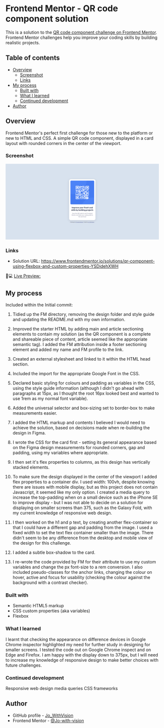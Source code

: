 # Frontend Mentor - QR code component solution 

This is a solution to the [QR code component challenge on Frontend Mentor](https://www.frontendmentor.io/challenges/qr-code-component-iux_sIO_H). Frontend Mentor challenges help you improve your coding skills by building realistic projects. 


## Table of contents

- [Overview](#overview)
  - [Screenshot](#screenshot)
  - [Links](#links)
- [My process](#my-process)
  - [Built with](#built-with)
  - [What I learned](#what-i-learned)
  - [Continued development](#continued-development)
- [Author](#author)


## Overview

Frontend Mentor's perfect first challenge for those new to the platform or new to HTML and CSS. A simple QR code component, displayed in a card layout with rounded corners in the center of the viewport.


### Screenshot

![](images/screenshot.png)


### Links

- Solution URL: <https://www.frontendmentor.io/solutions/qr-component-using-flexbox-and-custom-properties-YSDidehXWH>

:tada::computer: [Live Preview:](https://jo-with-vision.github.io/fm-qr-code-component/)

## My process 

Included within the Initial commit:

1. Tidied up the FM directory, removing the design folder and style guide and updating the README.md with my own information.

2. Improved the starter HTML by adding main and article sectioning elements to contain my solution (as the QR component is a complete and shareable piece of content, article seemed like the appropriate semantic tag). I added the FM attribution inside a footer sectioning element and added my name and FM profile to the link.

3.  Created an external stylesheet and linked to it within the HTML head section.

4. Included the import for the appropriate Google Font in the CSS.

5. Declared basic styling for colours and padding as variables in the CSS, using the style guide information (although I didn't go ahead with paragraphs at 15px, as I thought the root 16px looked best and wanted to use 1rem as my normal font variable).

6. Added the universal selector and box-sizing set to border-box to make measurements easier.

7. I added the HTML markup and contents I believed I would need to achieve the solution, based on decisions made when re-building the design in Figma. 

8. I wrote the CSS for the card first - setting its general appearance based on the Figma design measurements for rounded corners, gap and padding, using my variables where appropriate.

9. I then set it's flex properties to columns, as this design has vertically stacked elements.

10. To make sure the design displayed in the center of the viewport I added flex properties to a container div. I used width: 100vh, despite knowing there are issues with mobile display, but as this project does not contain Javascript, it seemed like my only option. I created a media query to increase the top-padding when on a small device such as the iPhone SE to improve display - but I was not able to decide on a solution for displaying on smaller screens than 375, such as the Galaxy Fold, with my current knowledge of responsive web design. 

11. I then worked on the h1 and p text, by creating another flex-container so that I could have a different gap and padding from the image. I used a fixed width to set the text flex container smaller than the image. There didn't seem to be any difference from the desktop and mobile view of the design for this challenge.

12. I added a subtle box-shadow to the card.

13. I re-wrote the code provided by FM for their attribute to use my custom variables and change the px font-size to a rem conversion. I also included pseudo-classes for the anchor links, changing the colour on hover, active and focus for usability (checking the colour against the background with a contrast checker). 

### Built with

- Semantic HTML5 markup
- CSS custom properties (aka variables)
- Flexbox

### What I learned
I learnt that checking the appearance on difference devices in Google Chrome inspector highlighted my need for further study in designing for smaller screens. I tested the code out on Google Chrome inspect and on Edge and Firefox. I am happy with the display down to 375px, but I will need to increase my knowledge of responsive design to make better choices with future challenges. 

### Continued development
Responsive web design
media queries
CSS frameworks

## Author

- GitHub profile - [Jo_WithVision](https://github.com/Jo-with-vision)
- Frontend Mentor - [@Jo-with-vision](https://www.frontendmentor.io/profile/Jo-with-vision)

